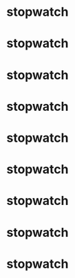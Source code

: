 # stopwatch
# stopwatch
# stopwatch
# stopwatch
# stopwatch
# stopwatch
# stopwatch
# stopwatch
# stopwatch
